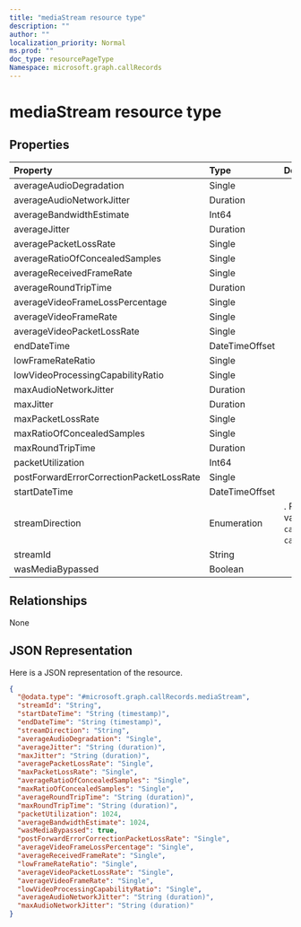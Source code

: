 ```yaml
---
title: "mediaStream resource type"
description: ""
author: ""
localization_priority: Normal
ms.prod: ""
doc_type: resourcePageType
Namespace: microsoft.graph.callRecords
---
```



# mediaStream resource type



## Properties
|Property|Type|Description|
|:---|:---|:---|
|averageAudioDegradation|Single||
|averageAudioNetworkJitter|Duration||
|averageBandwidthEstimate|Int64||
|averageJitter|Duration||
|averagePacketLossRate|Single||
|averageRatioOfConcealedSamples|Single||
|averageReceivedFrameRate|Single||
|averageRoundTripTime|Duration||
|averageVideoFrameLossPercentage|Single||
|averageVideoFrameRate|Single||
|averageVideoPacketLossRate|Single||
|endDateTime|DateTimeOffset||
|lowFrameRateRatio|Single||
|lowVideoProcessingCapabilityRatio|Single||
|maxAudioNetworkJitter|Duration||
|maxJitter|Duration||
|maxPacketLossRate|Single||
|maxRatioOfConcealedSamples|Single||
|maxRoundTripTime|Duration||
|packetUtilization|Int64||
|postForwardErrorCorrectionPacketLossRate|Single||
|startDateTime|DateTimeOffset||
|streamDirection|Enumeration|. Possible values are: `callerToCallee`, `calleeToCaller`.|
|streamId|String||
|wasMediaBypassed|Boolean||

## Relationships
None

## JSON Representation
Here is a JSON representation of the resource.
<!-- {
  "blockType": "resource",
  "@odata.type": "microsoft.graph.callRecords.mediaStream"
}
-->
``` json
{
  "@odata.type": "#microsoft.graph.callRecords.mediaStream",
  "streamId": "String",
  "startDateTime": "String (timestamp)",
  "endDateTime": "String (timestamp)",
  "streamDirection": "String",
  "averageAudioDegradation": "Single",
  "averageJitter": "String (duration)",
  "maxJitter": "String (duration)",
  "averagePacketLossRate": "Single",
  "maxPacketLossRate": "Single",
  "averageRatioOfConcealedSamples": "Single",
  "maxRatioOfConcealedSamples": "Single",
  "averageRoundTripTime": "String (duration)",
  "maxRoundTripTime": "String (duration)",
  "packetUtilization": 1024,
  "averageBandwidthEstimate": 1024,
  "wasMediaBypassed": true,
  "postForwardErrorCorrectionPacketLossRate": "Single",
  "averageVideoFrameLossPercentage": "Single",
  "averageReceivedFrameRate": "Single",
  "lowFrameRateRatio": "Single",
  "averageVideoPacketLossRate": "Single",
  "averageVideoFrameRate": "Single",
  "lowVideoProcessingCapabilityRatio": "Single",
  "averageAudioNetworkJitter": "String (duration)",
  "maxAudioNetworkJitter": "String (duration)"
}
```

